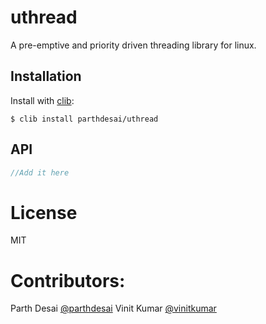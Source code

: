 # uthread

A pre-emptive and priority driven threading library for linux.

## Installation

  Install with [clib](https://github.com/clibs/clib):

```
$ clib install parthdesai/uthread
```

## API

```c
//Add it here
```

# License

  MIT

# Contributors:

Parth Desai [@parthdesai](http://github.com/parthdesai)
Vinit Kumar [@vinitkumar](http://github.com/vinitkumar)
